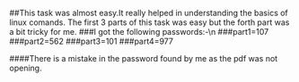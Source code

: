 ##This task was almost easy.It really helped in understanding the basics of linux comands. The first 3 parts of this task was easy but the forth part was a bit tricky for me. 
###I got the following passwords:-\n
###part1=107
###part2=562
###part3=101
###part4=977

####There is a mistake in the password found by me as the pdf was not opening.
